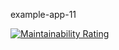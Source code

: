 example-app-11  

[![Maintainability Rating](https://sonarqube-sonarqube-dev.app-dev.santalucia.net/api/project_badges/measure?project=com.santalucia.arq.ams%3Afirma-digital&metric=sqale_rating&token=1644aba2028356b3fb2d60b0393309a6de7b41fe)](https://sonarqube-sonarqube-dev.app-dev.santalucia.net/dashboard?id=com.santalucia.arq.ams%3Afirma-digital)

